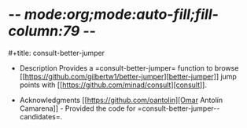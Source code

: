 # -*- mode:org;mode:auto-fill;fill-column:79 -*-
#+title: consult-better-jumper

* Description
Provides a =consult-better-jumper= function to browse [[https://github.com/gilbertw1/better-jumper][better-jumper]] jump points
with [[https://github.com/minad/consult][consult]].

* Acknowledgments
[[https://github.com/oantolin][Omar Antolín Camarena]] - Provided the code for =consult-better-jumper--candidates=.
